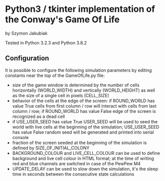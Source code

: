 # Python3 / tkinter implementation of the Conway's Game Of Life
by Szymon Jakubiak

Tested in Python 3.2.3 and Python 3.8.2

## Configuration

It is possible to configure the following simulation parameters by editing constants near the top of the GameOfLife.py file:
* size of the game window is determined by the number of cells horizontally (WORLD_WIDTH) and vertically (WORLD_HEIGHT) as well as the size of a single cell in pixels (CELL_SIZE)
* behavior of the cells at the edge of the screen: if ROUND_WORLD has value True cells from first column / row will interact with cells from last column / row; if ROUND_WORLD has value False edge of the screen is recognized as a dead cell
* if USE_USER_SEED has value True USER_SEED will be used to seed the world with live cells at the beginning of the simulation; USE_USER_SEED has value False random seed will be generated and printed into serial console
* fraction of the screen seeded at the beginning of the simulation is defined by SIZE_OF_INITIAL_COLONY
* BACKGROUND_COLOUR and LIVE_CELL_COLOUR can be used to define background and live cell colour in HTML format; at the time of writing red and blue channels are switched in case of the PewPew M4
* UPDATE_DELAY can be used to slow down the simulation, it's the sleep time in seconds between the consecutive state calculations
